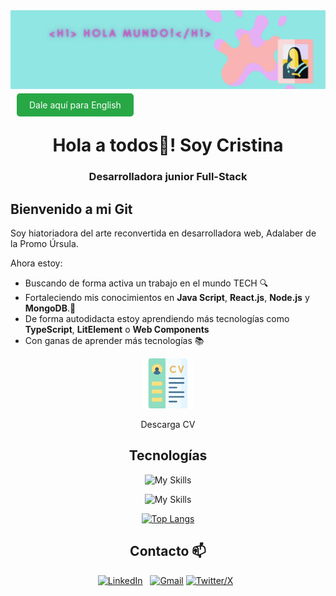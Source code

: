 <img src="./images/banner2.png" alt="gif" width="900" />

<a href="README.md" style="background-color: #28a745; color: white; padding: 10px 20px; text-decoration: none; border-radius: 5px; margin: 0 10px;">Dale aquí para English</a>

<h1 align="center">Hola a todos💜! Soy Cristina</h1>
<h3 align="center">Desarrolladora junior Full-Stack</h3>

## Bienvenido a mi Git

Soy hiatoriadora del arte reconvertida en desarrolladora web, Adalaber de la Promo Úrsula.

Ahora estoy:

- Buscando de forma activa un trabajo en el mundo TECH 🔍
- Fortaleciendo mis conocimientos en **Java Script**, **React.js**, **Node.js** y **MongoDB**.🌱
- De forma autodidacta estoy aprendiendo más tecnologías como **TypeScript**, **LitElement** o **Web Components**
- Con ganas de aprender más tecnologías 📚

<div align="center">
  <a href="./images/cv_CristinaRodriguez_FullStack_Linkedin.pdf">
    <img alt="Icono descargar currículum" src="./images/cv.png" width="80"/>
  </a>
  <p>Descarga CV</p>
</div>

<div align="center">

## Tecnologías
  
![My Skills](https://skillicons.dev/icons?i=html,css,sass,js,typescript,lit,react,vite)

![My Skills](https://skillicons.dev/icons?i=mysql,nodejs,mongodb,postman,git,gulp,npm,figma)

[![Top Langs](https://github-readme-stats.vercel.app/api/top-langs/?username=crisrodriguezgar&layout=compact)](https://github.com/crisrodriguezgar/github-readme-stats)

## Contacto 📫


[![LinkedIn](https://skillicons.dev/icons?i=linkedin)](https://www.linkedin.com/in/cristinarodriguezgar/) &nbsp;
[![Gmail](https://skillicons.dev/icons?i=gmail)](mailto:rodriguezgar.cris@gmail.com)
[![Twitter/X](https://skillicons.dev/icons?i=twitter)](https://twitter.com/cristirogar) &nbsp;
</div>
